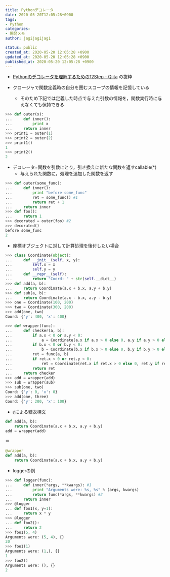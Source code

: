 ```yaml
---
title: Pythonデコレータ
date: 2020-05-20T12:05:28+0900
tags:
- Python
categories:
- 開発メモ
author: jagijagijag1

status: public
created_at: 2020-05-20 12:05:28 +0900
updated_at: 2020-05-20 12:05:28 +0900
published_at: 2020-05-20 12:05:28 +0900
---
```

- [Pythonのデコレータを理解するための12Step - Qiita](https://qiita.com/_rdtr/items/d3bc1a8d4b7eb375c368) の抜粋


- クロージャで関数定義時の自分を囲むスコープの情報を記憶している
  - そのため下記では定義した時点で与えた引数の情報を，関数実行時に与えなくても保持できる
```python
>>> def outer(x):
...     def inner():
...         print x
...     return inner
>>> print1 = outer(1)
>>> print2 = outer(2)
>>> print1()
1
>>> print2()
2
```

- デコレータ=関数を引数にとり，引き換えに新たな関数を返すcallable(*)
  - 与えられた関数に，処理を追加した関数を返す
```python
>>> def outer(some_func):
...     def inner():
...         print "before some_func"
...         ret = some_func() #1
...         return ret + 1
...     return inner
>>> def foo():
...     return 1
>>> decorated = outer(foo) #2
>>> decorated()
before some_func
2
```

- 座標オブジェクトに対して計算処理を後付したい場合
```python
>>> class Coordinate(object):
...     def __init__(self, x, y):
...         self.x = x
...         self.y = y
...     def __repr__(self):
...         return "Coord: " + str(self.__dict__)
>>> def add(a, b):
...     return Coordinate(a.x + b.x, a.y + b.y)
>>> def sub(a, b):
...     return Coordinate(a.x - b.x, a.y - b.y)
>>> one = Coordinate(100, 200)
>>> two = Coordinate(300, 200)
>>> add(one, two)
Coord: {'y': 400, 'x': 400}

>>> def wrapper(func):
...     def checker(a, b):
...         if a.x < 0 or a.y < 0:
...             a = Coordinate(a.x if a.x > 0 else 0, a.y if a.y > 0 else 0)
...         if b.x < 0 or b.y < 0:
...             b = Coordinate(b.x if b.x > 0 else 0, b.y if b.y > 0 else 0)
...         ret = func(a, b)
...         if ret.x < 0 or ret.y < 0:
...             ret = Coordinate(ret.x if ret.x > 0 else 0, ret.y if ret.y > 0 else 0)
...         return ret
...     return checker
>>> add = wrapper(add)
>>> sub = wrapper(sub)
>>> sub(one, two)
Coord: {'y': 0, 'x': 0}
>>> add(one, three)
Coord: {'y': 200, 'x': 100}
```

- `@`による糖衣構文
```python
def add(a, b):
    return Coordinate(a.x + b.x, a.y + b.y)
add = wrapper(add)
```
＝
```python
@wrapper
def add(a, b):
    return Coordinate(a.x + b.x, a.y + b.y)
```

- loggerの例
```python
>>> def logger(func):
...     def inner(*args, **kwargs): #1
...         print "Arguments were: %s, %s" % (args, kwargs)
...         return func(*args, **kwargs) #2
...     return inner
>>> @logger
... def foo1(x, y=1):
...     return x * y
>>> @logger
... def foo2():
...     return 2
>>> foo1(5, 4)
Arguments were: (5, 4), {}
20
>>> foo1(1)
Arguments were: (1,), {}
1
>>> foo2()
Arguments were: (), {}
2
```
